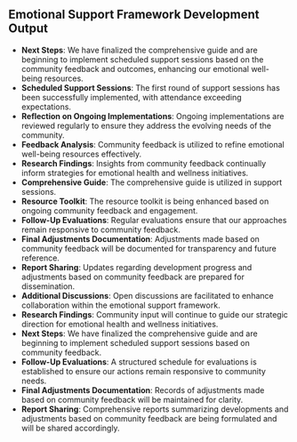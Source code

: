 

## Emotional Support Framework Development Output

- **Next Steps**: We have finalized the comprehensive guide and are beginning to implement scheduled support sessions based on the community feedback and outcomes, enhancing our emotional well-being resources.
- **Scheduled Support Sessions**: The first round of support sessions has been successfully implemented, with attendance exceeding expectations.
- **Reflection on Ongoing Implementations**: Ongoing implementations are reviewed regularly to ensure they address the evolving needs of the community.
- **Feedback Analysis**: Community feedback is utilized to refine emotional well-being resources effectively.
- **Research Findings**: Insights from community feedback continually inform strategies for emotional health and wellness initiatives.
- **Comprehensive Guide**: The comprehensive guide is utilized in support sessions.
- **Resource Toolkit**: The resource toolkit is being enhanced based on ongoing community feedback and engagement.
- **Follow-Up Evaluations**: Regular evaluations ensure that our approaches remain responsive to community feedback.
- **Final Adjustments Documentation**: Adjustments made based on community feedback will be documented for transparency and future reference.
- **Report Sharing**: Updates regarding development progress and adjustments based on community feedback are prepared for dissemination.
- **Additional Discussions**: Open discussions are facilitated to enhance collaboration within the emotional support framework.
- **Research Findings**: Community input will continue to guide our strategic direction for emotional health and wellness initiatives.
- **Next Steps**: We have finalized the comprehensive guide and are beginning to implement scheduled support sessions based on community feedback.
- **Follow-Up Evaluations**: A structured schedule for evaluations is established to ensure our actions remain responsive to community needs.
- **Final Adjustments Documentation**: Records of adjustments made based on community feedback will be maintained for clarity.
- **Report Sharing**: Comprehensive reports summarizing developments and adjustments based on community feedback are being formulated and will be shared accordingly.